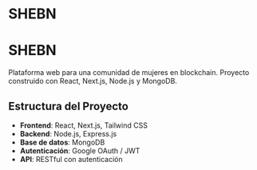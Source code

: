 # SHEBN
# SHEBN

Plataforma web para una comunidad de mujeres en blockchain. Proyecto construido con React, Next.js, Node.js y MongoDB.

## Estructura del Proyecto

- **Frontend**: React, Next.js, Tailwind CSS
- **Backend**: Node.js, Express.js
- **Base de datos**: MongoDB
- **Autenticación**: Google OAuth / JWT
- **API**: RESTful con autenticación
